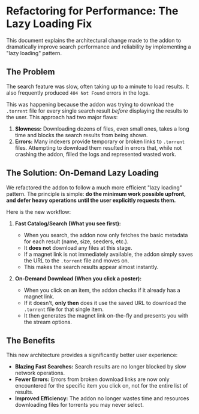 # Refactoring for Performance: The Lazy Loading Fix

This document explains the architectural change made to the addon to dramatically improve search performance and reliability by implementing a "lazy loading" pattern.

## The Problem

The search feature was slow, often taking up to a minute to load results. It also frequently produced `404 Not Found` errors in the logs.

This was happening because the addon was trying to download the `.torrent` file for every single search result *before* displaying the results to the user. This approach had two major flaws:

1.  **Slowness:** Downloading dozens of files, even small ones, takes a long time and blocks the search results from being shown.
2.  **Errors:** Many indexers provide temporary or broken links to `.torrent` files. Attempting to download them resulted in errors that, while not crashing the addon, filled the logs and represented wasted work.

## The Solution: On-Demand Lazy Loading

We refactored the addon to follow a much more efficient "lazy loading" pattern. The principle is simple: **do the minimum work possible upfront, and defer heavy operations until the user explicitly requests them.**

Here is the new workflow:

1.  **Fast Catalog/Search (What you see first):**
    *   When you search, the addon now only fetches the basic metadata for each result (name, size, seeders, etc.).
    *   It **does not** download any files at this stage.
    *   If a magnet link is not immediately available, the addon simply saves the URL to the `.torrent` file and moves on.
    *   This makes the search results appear almost instantly.

2.  **On-Demand Download (When you click a poster):**
    *   When you click on an item, the addon checks if it already has a magnet link.
    *   If it doesn't, **only then** does it use the saved URL to download the `.torrent` file for that single item.
    *   It then generates the magnet link on-the-fly and presents you with the stream options.

## The Benefits

This new architecture provides a significantly better user experience:

*   **Blazing Fast Searches:** Search results are no longer blocked by slow network operations.
*   **Fewer Errors:** Errors from broken download links are now only encountered for the specific item you click on, not for the entire list of results.
*   **Improved Efficiency:** The addon no longer wastes time and resources downloading files for torrents you may never select.
